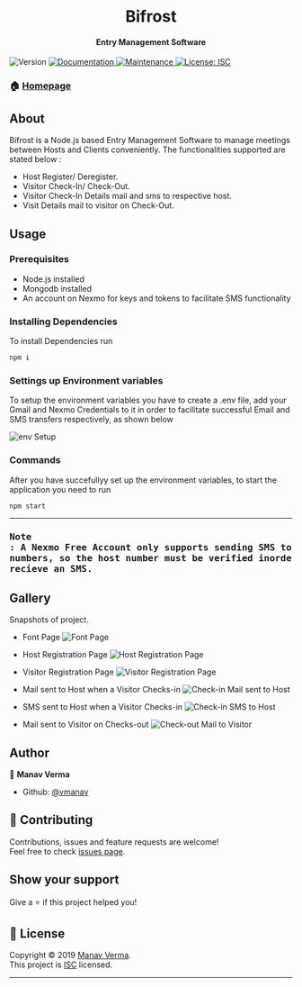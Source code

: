 <h1 align="center">Bifrost</h1>
<h4 align="center">Entry Management Software</h4>
<p>

  <img alt="Version" src="https://img.shields.io/badge/version-1.0.0-blue.svg?cacheSeconds=2592000" />
  <a href="https://github.com/vmanav/Bifrost#readme" target="_blank">
    <img alt="Documentation" src="https://img.shields.io/badge/documentation-yes-brightgreen.svg" />
  </a>
  <a href="https://github.com/vmanav/Bifrost/graphs/commit-activity" target="_blank">
    <img alt="Maintenance" src="https://img.shields.io/badge/Maintained%3F-yes-green.svg" />
  </a>
  <a href="https://github.com/vmanav/Bifrost/blob/master/LICENSE" target="_blank">
    <img alt="License: ISC" src="https://img.shields.io/github/license/vmanav/Bifrost" />
  </a>
</p>


### 🏠 [Homepage](https://github.com/vmanav/Bifrost#readme)


## About

Bifrost is a Node.js based Entry Management Software to manage meetings between Hosts and Clients conveniently. The functionalities supported are stated below :

* Host Register/ Deregister.
* Visitor Check-In/ Check-Out.
* Visitor Check-In Details mail and sms to respective host.
* Visit Details mail to visitor on Check-Out.


## Usage

### Prerequisites 

* Node.js installed
* Mongodb installed
* An account on Nexmo for keys and tokens to facilitate SMS functionality

### Installing Dependencies

To install Dependencies run

```sh
npm i
```

### Settings up Environment variables 

To setup the environment variables you have to create a .env file, add your Gmail and Nexmo Credentials to it in order to facilitate successful Email and SMS transfers respectively, as shown below

![env Setup](/public/settingUpEnvFile.png)



### Commands

After you have succefullyy set up the environment variables, to start the application you need to run

```sh
npm start
```

---

### <pre>Note : A Nexmo Free Account only supports sending SMS to verified mobile numbers, so the host number must be verified inorder to successfully recieve an SMS.</pre>


## Gallery

Snapshots of project.

- Font Page
![Font Page](public/bifrostHome.png)

- Host Registration Page
![Host Registration Page](public/host_reg.png)

- Visitor Registration Page
![Visitor Registration Page](public/visitor_checkin.png)

- Mail sent to Host when a Visitor Checks-in
![Check-in Mail sent to Host](public/mail_to_host.png)

- SMS sent to Host when a Visitor Checks-in
![Check-in SMS to Host](public/hostMsg.jpeg)

- Mail sent to Visitor on Checks-out
![Check-out Mail to Visitor](public/mail_to_visitor.jpeg)

## Author

👤 **Manav Verma**

* Github: [@vmanav](https://github.com/vmanav)

## 🤝 Contributing

Contributions, issues and feature requests are welcome!<br />Feel free to check [issues page](https://github.com/vmanav/Bifrost/issues).

## Show your support

Give a ⭐️ if this project helped you!

## 📝 License

Copyright © 2019 [Manav Verma](https://github.com/vmanav).<br />
This project is [ISC](https://github.com/vmanav/Bifrost/blob/master/LICENSE) licensed.

***
